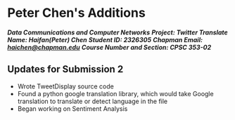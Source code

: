 # Peter Chen's Additions
__*Data Communications and Computer Networks*__
__*Project: Twitter Translate*__
__*Name: Haifan(Peter) Chen*__
__*Student ID: 2326305*__
__*Chapman Email: haichen@chapman.edu*__
__*Course Number and Section: CPSC 353-02*__

## Updates for Submission 2
* Wrote TweetDisplay source code
* Found a python google translation library, which would take Google translation to translate or detect language in the file
* Began working on Sentiment Analysis
